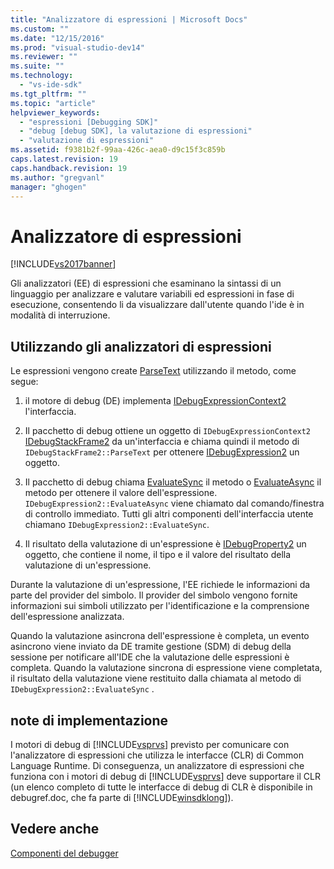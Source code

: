 ```yaml
---
title: "Analizzatore di espressioni | Microsoft Docs"
ms.custom: ""
ms.date: "12/15/2016"
ms.prod: "visual-studio-dev14"
ms.reviewer: ""
ms.suite: ""
ms.technology: 
  - "vs-ide-sdk"
ms.tgt_pltfrm: ""
ms.topic: "article"
helpviewer_keywords: 
  - "espressioni [Debugging SDK]"
  - "debug [debug SDK], la valutazione di espressioni"
  - "valutazione di espressioni"
ms.assetid: f9381b2f-99aa-426c-aea0-d9c15f3c859b
caps.latest.revision: 19
caps.handback.revision: 19
ms.author: "gregvanl"
manager: "ghogen"
---
```

# Analizzatore di espressioni
[!INCLUDE[vs2017banner](../../code-quality/includes/vs2017banner.md)]

Gli analizzatori \(EE\) di espressioni che esaminano la sintassi di un linguaggio per analizzare e valutare variabili ed espressioni in fase di esecuzione, consentendo li da visualizzare dall'utente quando l'ide è in modalità di interruzione.  
  
## Utilizzando gli analizzatori di espressioni  
 Le espressioni vengono create [ParseText](../../extensibility/debugger/reference/idebugexpressioncontext2-parsetext.md) utilizzando il metodo, come segue:  
  
1.  il motore di debug \(DE\) implementa [IDebugExpressionContext2](../../extensibility/debugger/reference/idebugexpressioncontext2.md) l'interfaccia.  
  
2.  Il pacchetto di debug ottiene un oggetto di `IDebugExpressionContext2` [IDebugStackFrame2](../../extensibility/debugger/reference/idebugstackframe2.md) da un'interfaccia e chiama quindi il metodo di `IDebugStackFrame2::ParseText` per ottenere [IDebugExpression2](../../extensibility/debugger/reference/idebugexpression2.md) un oggetto.  
  
3.  Il pacchetto di debug chiama [EvaluateSync](../../extensibility/debugger/reference/idebugexpression2-evaluatesync.md) il metodo o [EvaluateAsync](../../extensibility/debugger/reference/idebugexpression2-evaluateasync.md) il metodo per ottenere il valore dell'espressione.  `IDebugExpression2::EvaluateAsync` viene chiamato dal comando\/finestra di controllo immediato.  Tutti gli altri componenti dell'interfaccia utente chiamano `IDebugExpression2::EvaluateSync`.  
  
4.  Il risultato della valutazione di un'espressione è [IDebugProperty2](../../extensibility/debugger/reference/idebugproperty2.md) un oggetto, che contiene il nome, il tipo e il valore del risultato della valutazione di un'espressione.  
  
 Durante la valutazione di un'espressione, l'EE richiede le informazioni da parte del provider del simbolo.  Il provider del simbolo vengono fornite informazioni sui simboli utilizzato per l'identificazione e la comprensione dell'espressione analizzata.  
  
 Quando la valutazione asincrona dell'espressione è completa, un evento asincrono viene inviato da DE tramite gestione \(SDM\) di debug della sessione per notificare all'IDE che la valutazione delle espressioni è completa.  Quando la valutazione sincrona di espressione viene completata, il risultato della valutazione viene restituito dalla chiamata al metodo di `IDebugExpression2::EvaluateSync` .  
  
## note di implementazione  
 I motori di debug di [!INCLUDE[vsprvs](../../code-quality/includes/vsprvs_md.md)] previsto per comunicare con l'analizzatore di espressioni che utilizza le interfacce \(CLR\) di Common Language Runtime.  Di conseguenza, un analizzatore di espressioni che funziona con i motori di debug di [!INCLUDE[vsprvs](../../code-quality/includes/vsprvs_md.md)] deve supportare il CLR \(un elenco completo di tutte le interfacce di debug di CLR è disponibile in debugref.doc, che fa parte di [!INCLUDE[winsdklong](../../deployment/includes/winsdklong_md.md)]\).  
  
## Vedere anche  
 [Componenti del debugger](../../extensibility/debugger/debugger-components.md)